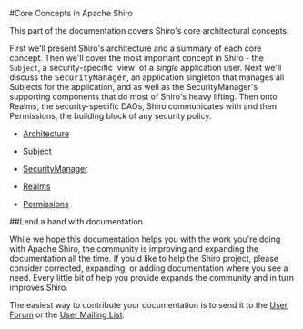 <a name="Core-CoreConceptsinApacheShiro"></a>
#Core Concepts in Apache Shiro

This part of the documentation covers Shiro's core architectural concepts.

First we'll present Shiro's architecture and a summary of each core concept.  Then we'll cover the most important concept in Shiro - the `Subject`, a security-specific 'view' of a <em>single</em> application user.  Next we'll discuss the <tt>SecurityManager</tt>, an application singleton that manages all Subjects for the application, and as well as the SecurityManager's supporting components that do most of Shiro's heavy lifting. Then onto Realms, the security-specific DAOs, Shiro communicates with and then Permissions, the building block of any security policy.

* [Architecture](architecture.html)

* [Subject](subject.html)

* [SecurityManager](securitymanager.html)

* [Realms](realm.html)

* [Permissions](permissions.html)

<a name="Core-Lendahandwithdocumentation"></a>
##Lend a hand with documentation

While we hope this documentation helps you with the work you're doing with Apache Shiro, the community is improving and expanding the documentation all the time.  If you'd like to help the Shiro project, please consider corrected, expanding, or adding documentation where you see a need. Every little bit of help you provide expands the community and in turn improves Shiro.

The easiest way to contribute your documentation is to send it to the [User Forum](http://shiro-user.582556.n2.nabble.com/) or the [User Mailing List](mailing-lists.html).
